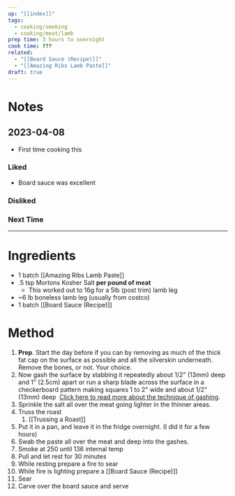 ```yaml
---
up: "[[index]]"
tags:
  - cooking/smoking
  - cooking/meat/lamb
prep time: 3 hours to overnight
cook time: ???
related:
  - "[[Board Sauce (Recipe)]]"
  - "[[Amazing Ribs Lamb Paste]]"
draft: true
---
```

# Notes
## 2023-04-08
* First time cooking this
### Liked
* Board sauce was excellent
### Disliked

### Next Time

---
# Ingredients
* 1 batch [[Amazing Ribs Lamb Paste]]
* .5 tsp Mortons Kosher Salt **per pound of meat**
	* This worked out to 16g for a 5lb (post trim) lamb leg
* ~6 lb boneless lamb leg (usually from costco)
* 1 batch [[Board Sauce (Recipe)]]
# Method
1. **Prep**. Start the day before if you can by removing as much of the thick fat cap on the surface as possible and all the silverskin underneath. Remove the bones, or not. Your choice.
2. Now gash the surface by stabbing it repeatedly about 1/2" (13mm) deep and 1" (2.5cm) apart or run a sharp blade across the surface in a checkerboard pattern making squares 1 to 2" wide and about 1/2" (13mm) deep  [Click here to read more about the technique of gashing](https://amazingribs.com/tested-recipes/marinades-and-brinerades/science-of-marinades-and-brinerades/). 
3. Sprinkle the salt all over the meat going lighter in the thinner areas.
4. Truss the roast
	1. [[Trussing a Roast]]
5. Put it in a pan, and leave it in the fridge overnight. (I did it for a few hours)
6. Swab the paste all over the meat and deep into the gashes.
7. Smoke at 250 until 136 internal temp
8. Pull and let rest for 30 minutes
9. While resting prepare a fire to sear
10. While fire is lighting prepare a [[Board Sauce (Recipe)]]
11. Sear
12. Carve  over the board sauce and serve